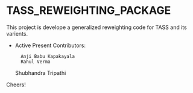 # TASS_REWEIGHTING_PACKAGE
This project is develope a generalized reweighting code for TASS and its varients.

*   Active Present Contributors:

          Anji Babu Kapakayala
          Rahul Verma
	  Shubhandra Tripathi



Cheers!
